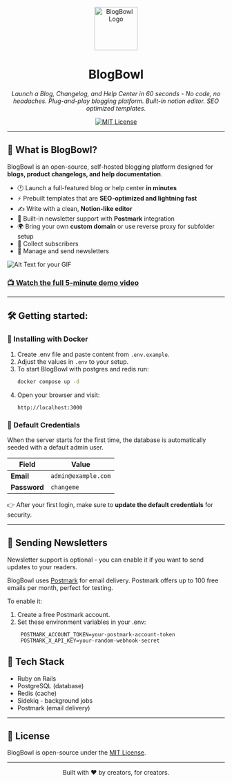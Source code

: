<p align="center">
  <img src="https://framerusercontent.com/images/tjgm6B1wvt21XiKVxIqd25n6aQ.png" alt="BlogBowl Logo" width="100">
</p>

<h1 align="center">BlogBowl</h1>

<p align="center">
  <i>Launch a Blog, Changelog, and Help Center in 60 seconds - No code, no headaches. Plug-and-play blogging platform. Built-in notion editor. SEO optimized templates.</i>
</p>

<p align="center">
  <a href="https://github.com/BlogBowl/BlogBowl/blob/main/LICENSE">
    <img src="https://img.shields.io/github/license/BlogBowl/BlogBowl.svg" alt="MIT License" />
  </a>
</p>

---

## 🚀 What is BlogBowl?
BlogBowl is an open-source, self-hosted blogging platform designed for **blogs, product changelogs, and help documentation**.

- 🕐 Launch a full-featured blog or help center **in minutes**
- ⚡ Prebuilt templates that are **SEO-optimized and lightning fast**
- ✍️ Write with a clean, **Notion-like editor**
- 💌 Built-in newsletter support with **Postmark** integration
- 🌍 Bring your own **custom domain** or use reverse proxy for subfolder setup
- 👥 Collect subscribers
- 📩 Manage and send newsletters

![Alt Text for your GIF](https://blogbowl-gen.sfo3.cdn.digitaloceanspaces.com/other/blogbowl-demo.gif)

### [📺 Watch the full 5-minute demo video](https://www.blogbowl.io/blog-hosting#demo)

---

## 🛠 Getting started:

### 🐳 Installing with Docker
1. Create .env file and paste content from `.env.example`.
2. Adjust the values in `.env` to your setup.
3. To start BlogBowl with postgres and redis run:
    ```bash
    docker compose up -d
    ```
4. Open your browser and visit:
    ```
    http://localhost:3000
   ```

### 🔐 Default Credentials

When the server starts for the first time, the database is automatically seeded with a default admin user.

| Field       | Value               |
|--------------|---------------------|
| **Email**    | `admin@example.com` |
| **Password** | `changeme`          |

👉 After your first login, make sure to **update the default credentials** for security.

---

## 💌 Sending Newsletters
Newsletter support is optional - you can enable it if you want to send updates to your readers.

BlogBowl uses [Postmark](https://postmarkapp.com/) for email delivery.
Postmark offers up to 100 free emails per month, perfect for testing.

To enable it:
1. Create a free Postmark account.
2. Set these environment variables in your .env:
   ```
    POSTMARK_ACCOUNT_TOKEN=your-postmark-account-token
    POSTMARK_X_API_KEY=your-random-webhook-secret
    ```

## 🧩 Tech Stack
- Ruby on Rails
- PostgreSQL (database)
- Redis (cache)
- Sidekiq - background jobs
- Postmark (email delivery)

---

## 📄 License

BlogBowl is open-source under the [MIT License](https://github.com/BlogBowl/BlogBowl/blob/main/LICENSE).

---
<p align="center">Built with ❤️ by creators, for creators.</p> 


